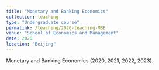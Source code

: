 ```yaml
---
title: "Monetary and Banking Economics"
collection: teaching
type: "Undergraduate course"
permalink: /teaching/2020-teaching-MBE
venue: "School of Economics and Management"
date: 2020
location: "Beijing"
---
```


Monetary and Banking Economics (2020, 2021, 2022, 2023).

